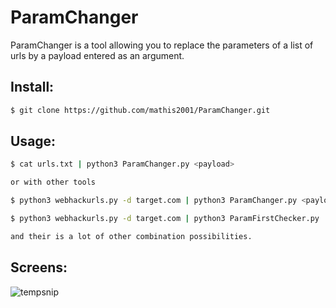 # ParamChanger

ParamChanger is a tool allowing you to replace the parameters of a list of urls by a payload entered as an argument.

## Install:
```bash
$ git clone https://github.com/mathis2001/ParamChanger.git
```
## Usage:
```bash
$ cat urls.txt | python3 ParamChanger.py <payload>

or with other tools

$ python3 webhackurls.py -d target.com | python3 ParamChanger.py <payload> > urls.txt | eyewitness -f urls.txt --web

$ python3 webhackurls.py -d target.com | python3 ParamFirstChecker.py | python3 ParamChanger.py <payload>

and their is a lot of other combination possibilities.
```
## Screens:

![tempsnip](https://user-images.githubusercontent.com/40497633/183686034-c5833b20-a88e-435b-831a-62152dfa9abf.png)
